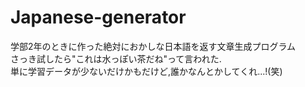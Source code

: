 # Japanese-generator
<p>学部2年のときに作った絶対におかしな日本語を返す文章生成プログラム<br>
さっき試したら"これは水っぽい茶だね"って言われた.<br>
単に学習データが少ないだけかもだけど,誰かなんとかしてくれ...!(笑)</p>
